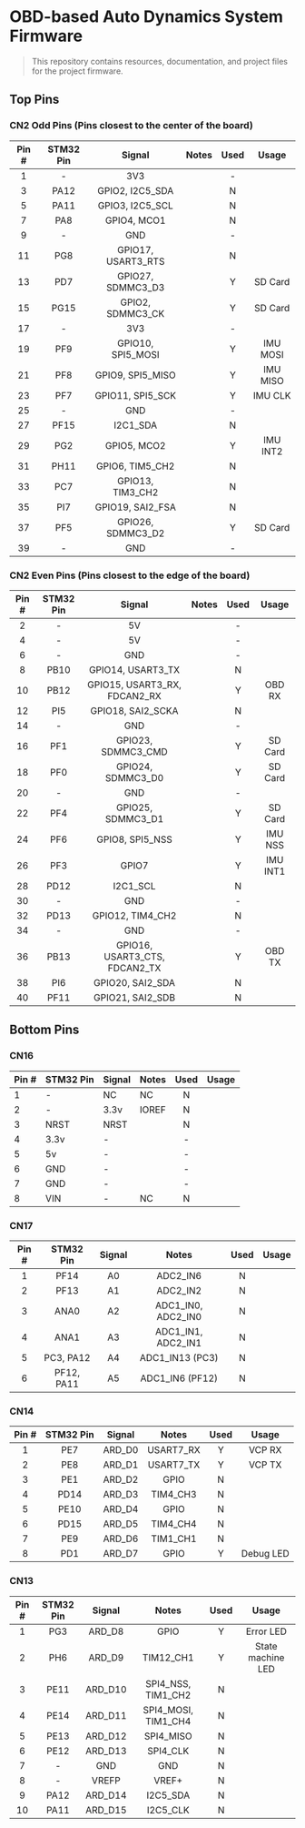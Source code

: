 # OBD-based Auto Dynamics System Firmware
> This repository contains resources, documentation, and project files for the project firmware.

## Top Pins

### CN2 Odd Pins (Pins closest to the center of the board)
| Pin # | STM32 Pin | Signal             | Notes | Used | Usage    |
|:-----:|:---------:|:------------------:|:-----:|:----:|:--------:|
|     1 | -         | 3V3                |       | -    |          |
|     3 | PA12      | GPIO2, I2C5_SDA    |       | N    |          |
|     5 | PA11      | GPIO3, I2C5_SCL    |       | N    |          |
|     7 | PA8       | GPIO4, MCO1        |       | N    |          |
|     9 | -         | GND                |       | -    |          |
|    11 | PG8       | GPIO17, USART3_RTS |       | N    |          |
|    13 | PD7       | GPIO27, SDMMC3_D3  |       | Y    | SD Card  |
|    15 | PG15      | GPIO2, SDMMC3_CK   |       | Y    | SD Card  |
|    17 | -         | 3V3                |       | -    |          |
|    19 | PF9       | GPIO10, SPI5_MOSI  |       | Y    | IMU MOSI |
|    21 | PF8       | GPIO9, SPI5_MISO   |       | Y    | IMU MISO |
|    23 | PF7       | GPIO11, SPI5_SCK   |       | Y    | IMU CLK  |
|    25 | -         | GND                |       | -    |          |
|    27 | PF15      | I2C1_SDA           |       | N    |          |
|    29 | PG2       | GPIO5, MCO2        |       | Y    | IMU INT2 |
|    31 | PH11      | GPIO6, TIM5_CH2    |       | N    |          |
|    33 | PC7       | GPIO13, TIM3_CH2   |       | N    |          |
|    35 | PI7       | GPIO19, SAI2_FSA   |       | N    |          |
|    37 | PF5       | GPIO26, SDMMC3_D2  |       | Y    | SD Card  |
|    39 | -         | GND                |       | -    |          |

### CN2 Even Pins (Pins closest to the edge of the board)
| Pin # | STM32 Pin | Signal                        | Notes | Used | Usage    |
|:-----:|:---------:|:-----------------------------:|:-----:|:----:|:--------:|
|     2 | -         | 5V                            |       | -    |          |
|     4 | -         | 5V                            |       | -    |          |
|     6 | -         | GND                           |       | -    |          |
|     8 | PB10      | GPIO14, USART3_TX             |       | N    |          |
|    10 | PB12      | GPIO15, USART3_RX, FDCAN2_RX  |       | Y    | OBD RX   |
|    12 | PI5       | GPIO18, SAI2_SCKA             |       | N    |          |
|    14 | -         | GND                           |       | -    |          |
|    16 | PF1       | GPIO23, SDMMC3_CMD            |       | Y    | SD Card  |
|    18 | PF0       | GPIO24, SDMMC3_D0             |       | Y    | SD Card  |
|    20 | -         | GND                           |       | -    |          |
|    22 | PF4       | GPIO25, SDMMC3_D1             |       | Y    | SD Card  |
|    24 | PF6       | GPIO8, SPI5_NSS               |       | Y    | IMU NSS  |
|    26 | PF3       | GPIO7                         |       | Y    | IMU INT1 |
|    28 | PD12      | I2C1_SCL                      |       | N    |          |
|    30 | -         | GND                           |       | -    |          |
|    32 | PD13      | GPIO12, TIM4_CH2              |       | N    |          |
|    34 | -         | GND                           |       | -    |          |
|    36 | PB13      | GPIO16, USART3_CTS, FDCAN2_TX |       | Y    | OBD TX   |
|    38 | PI6       | GPIO20, SAI2_SDA              |       | N    |          |
|    40 | PF11      | GPIO21, SAI2_SDB              |       | N    |          |

## Bottom Pins

### CN16
| Pin # | STM32 Pin | Signal | Notes | Used | Usage |
| ----- | --------- | ------ | ----- |:----:|:-----:|
| 1     | -         | NC     | NC    | N    |       |
| 2     | -         | 3.3v   | IOREF | N    |       |
| 3     | NRST      | NRST   |       | N    |       |
| 4     | 3.3v      | -      |       | -    |       |
| 5     | 5v        | -      |       | -    |       |
| 6     | GND       | -      |       | -    |       |
| 7     | GND       | -      |       | -    |       |
| 8     | VIN       | -      | NC    | N    |       |

### CN17
| Pin # | STM32 Pin  | Signal | Notes              | Used | Usage |
|:-----:|:----------:|:------:|:------------------:|:----:|:-----:|
| 1     | PF14       | A0     | ADC2_IN6           | N    |       |
| 2     | PF13       | A1     | ADC2_IN2           | N    |       |
| 3     | ANA0       | A2     | ADC1_IN0, ADC2_IN0 | N    |       |
| 4     | ANA1       | A3     | ADC1_IN1, ADC2_IN1 | N    |       |
| 5     | PC3, PA12  | A4     | ADC1_IN13 (PC3)    | N    |       |
| 6     | PF12, PA11 | A5     | ADC1_IN6 (PF12)    | N    |       |

### CN14
| Pin # | STM32 Pin | Signal | Notes     | Used | Usage            |
|:-----:|:---------:|:------:|:---------:|:----:|:----------------:|
| 1     | PE7       | ARD_D0 | USART7_RX | Y    | VCP RX           |
| 2     | PE8       | ARD_D1 | USART7_TX | Y    | VCP TX           |
| 3     | PE1       | ARD_D2 | GPIO      | N    |                  |
| 4     | PD14      | ARD_D3 | TIM4_CH3  | N    |                  |
| 5     | PE10      | ARD_D4 | GPIO      | N    |                  |
| 6     | PD15      | ARD_D5 | TIM4_CH4  | N    |                  |
| 7     | PE9       | ARD_D6 | TIM1_CH1  | N    |                  |
| 8     | PD1       | ARD_D7 | GPIO      | Y    | Debug LED        |

### CN13
| Pin # | STM32 Pin | Signal  | Notes               | Used | Usage             |
|:-----:|:---------:|:-------:|:-------------------:|:----:|:-----------------:|
| 1     | PG3       | ARD_D8  | GPIO                | Y    | Error LED         |
| 2     | PH6       | ARD_D9  | TIM12_CH1           | Y    | State machine LED |
| 3     | PE11      | ARD_D10 | SPI4_NSS, TIM1_CH2  | N    |                   |
| 4     | PE14      | ARD_D11 | SPI4_MOSI, TIM1_CH4 | N    |                   |
| 5     | PE13      | ARD_D12 | SPI4_MISO           | N    |                   |
| 6     | PE12      | ARD_D13 | SPI4_CLK            | N    |                   |
| 7     | -         | GND     | GND                 | N    |                   |
| 8     | -         | VREFP   | VREF+               | N    |                   |
| 9     | PA12      | ARD_D14 | I2C5_SDA            | N    |                   |
| 10    | PA11      | ARD_D15 | I2C5_CLK            | N    |                   |
